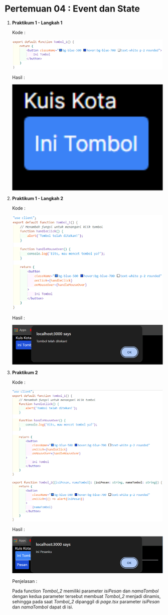 # Pertemuan 04 : Event dan State

1. **Praktikum 1 - Langkah 1**

    Kode :

    <img src="images/P1_Langkah1.png" alt="Alt Text" width="500"/>

    Hasil :

    <img src="images/P1_Hasil1.png" alt="Alt Text" width="500"/>

2. **Praktikum 1 - Langkah 2**

    Kode :

    <img src="images/P1_Langkah2.png" alt="Alt Text" width="500"/>

    Hasil :

    <img src="images/P1_Hasil2.png" alt="Alt Text" width="500"/>
    
3. **Praktikum 2**

    Kode :

    <img src="images/Praktikum2.png" alt="Alt Text" width="500"/>

    Hasil : 

    <img src="images/P2_Hasil.png" alt="Alt Text" width="500"/>

    Penjelasan :

    Pada function *Tombol_2* memiliki parameter *isiPesan* dan *namaTombol* dengan kedua parameter tersebut membuat *Tombol_2* menjadi dinamis, sehingga pada saat *Tombol_2* dipanggil di *page.tsx* parameter *isiPesan* dan *namaTombol* dapat di isi.

